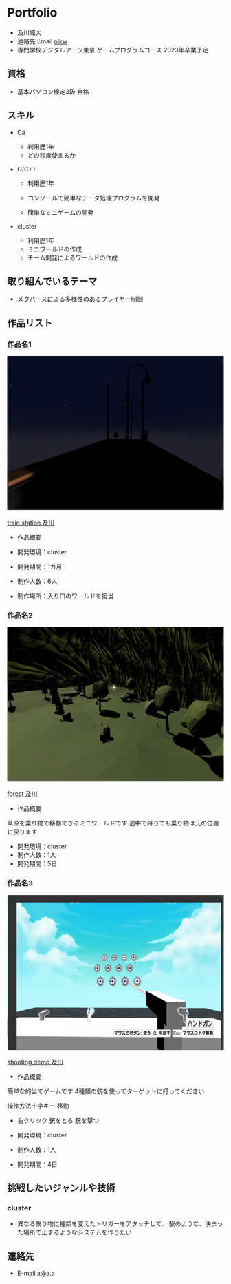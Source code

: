# Portfolio

- 及川颯大
- 連絡先 Email [oikw](sut11231123@gmail.com)
- 専門学校デジタルアーツ東京 ゲームプログラムコース 2023年卒業予定

## 資格

- 基本パソコン検定3級 合格

## スキル
- C#
  - 利用歴1年
  - どの程度使えるか

- C/C++
  - 利用歴1年
  - コンソールで簡単なデータ処理プログラムを開発

  - 簡単なミニゲームの開発
- cluster
  - 利用歴1年
  - ミニワールドの作成
  - チーム開発によるワールドの作成

## 取り組んでいるテーマ
- メタバースによる多様性のあるプレイヤー制御

## 作品リスト

### 作品名1
[<img src="images/world.png" alt="作品名1" style="height: 360px">](https://cluster.mu/w/10b37288-19d3-4469-b108-f56a11627e27)

[train station 及川](https://cluster.mu/w/10b37288-19d3-4469-b108-f56a11627e27)


- 作品概要

- 開発環境：cluster
- 開発期間：1カ月
- 制作人数：6人
- 制作場所：入り口のワールドを担当


### 作品名2
[<img src="images/Natuyasumi.png" alt="作品名2" style="height: 360px">](https://cluster.mu/w/a9426dc3-ee56-4cf7-a02c-5636befe1374)

[forest 及川](https://cluster.mu/w/a9426dc3-ee56-4cf7-a02c-5636befe1374)

- 作品概要

草原を乗り物で移動できるミニワールドです
途中で降りても乗り物は元の位置に戻ります


- 開発環境：cluster
- 制作人数：1人
- 開発期間：5日

### 作品名3
[<img src="images/shoot.png" alt="作品名2" style="height: 360px">](https://cluster.mu/w/7745d022-9941-4291-a852-d96221edb9aa)

[shooting demo 及川](https://cluster.mu/w/7745d022-9941-4291-a852-d96221edb9aa)

- 作品概要

簡単な的当てゲームです
4種類の銃を使ってターゲットに打ってください

操作方法十字キー 移動

- 右クリック 銃をとる 銃を撃つ

- 開発環境：cluster
- 制作人数：1人
- 開発期間：4日


## 挑戦したいジャンルや技術

### cluster

- 異なる乗り物に種類を変えたトリガーをアタッチして、
駅のような、決まった場所で止まるようなシステムを作りたい



## 連絡先
- E-mail [a@a.a](sut11231123@gmail.com)
